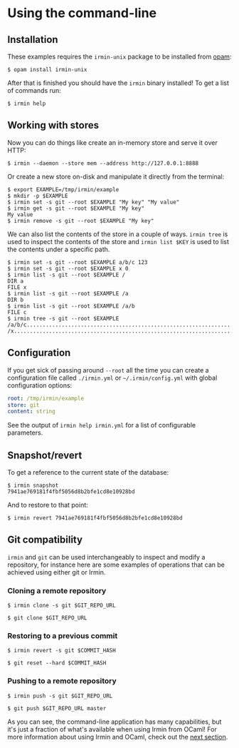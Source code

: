 # Using the command-line

## Installation

These examples requires the `irmin-unix` package to be installed from [opam](https://github.com/ocaml/opam):

```shell
$ opam install irmin-unix
```

After that is finished you should have the `irmin` binary installed! To get a list of commands run:

```shell
$ irmin help
```

## Working with stores

Now you can do things like create an in-memory store and serve it over HTTP:

```shell
$ irmin --daemon --store mem --address http://127.0.0.1:8888
```

Or create a new store on-disk and manipulate it directly from the terminal:

```shell
$ export EXAMPLE=/tmp/irmin/example
$ mkdir -p $EXAMPLE
$ irmin set -s git --root $EXAMPLE "My key" "My value"
$ irmin get -s git --root $EXAMPLE "My key"
My value
$ irmin remove -s git --root $EXAMPLE "My key"
```

We can also list the contents of the store in a couple of ways. `irmin tree` is used to inspect the contents of the store and `irmin list $KEY` is used to list the contents under a specific path.

```shell
$ irmin set -s git --root $EXAMPLE a/b/c 123
$ irmin set -s git --root $EXAMPLE x 0
$ irmin list -s git --root $EXAMPLE /
DIR a
FILE x
$ irmin list -s git --root $EXAMPLE /a
DIR b
$ irmin list -s git --root $EXAMPLE /a/b
FILE c
$ irmin tree -s git --root $EXAMPLE
/a/b/c...............................................................................123
/x.....................................................................................0
```

## Configuration

If you get sick of passing around `--root` all the time you can create a configuration file called `./irmin.yml` or `~/.irmin/config.yml` with global configuration options:

```yaml
root: /tmp/irmin/example
store: git
content: string
```

See the output of `irmin help irmin.yml` for a list of configurable parameters.

## Snapshot/revert

To get a reference to the current state of the database:

```shell
$ irmin snapshot
7941ae769181f4fbf5056d8b2bfe1cd8e10928bd
```

And to restore to that point:

```shell
$ irmin revert 7941ae769181f4fbf5056d8b2bfe1cd8e10928bd
```

## Git compatibility

`irmin` and `git` can be used interchangeably to inspect and modify a repository, for instance here are some examples of operations that can be achieved using either git or Irmin.

### Cloning a remote repository

```shell
$ irmin clone -s git $GIT_REPO_URL
```

```shell
$ git clone $GIT_REPO_URL
```

### Restoring to a previous commit

```shell
$ irmin revert -s git $COMMIT_HASH
```

```shell
$ git reset --hard $COMMIT_HASH
```

### Pushing to a remote repository

```shell
$ irmin push -s git $GIT_REPO_URL
```

```shell
$ git push $GIT_REPO_URL master
```

As you can see, the command-line application has many capabilities, but it's just a fraction of what's available when using Irmin from OCaml! For more information about using Irmin and OCaml, check out the [next section](GettingStartedOCaml.html).


